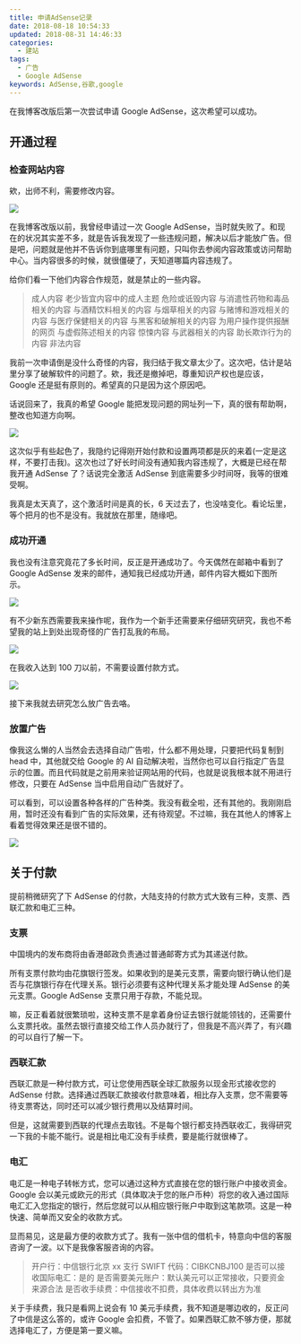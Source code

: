 ```yaml
---
title: 申请AdSense记录
date: 2018-08-18 10:54:33
updated: 2018-08-31 14:46:33
categories:
  - 建站
tags:
  - 广告
  - Google AdSense
keywords: AdSense,谷歌,google
---
```


在我博客改版后第一次尝试申请 Google AdSense，这次希望可以成功。

<!--more-->

## 开通过程

### 检查网站内容

欸，出师不利，需要修改内容。

![](https://img.iszy.xyz/20190318211328.png)

在我博客改版以前，我曾经申请过一次 Google AdSense，当时就失败了。和现在的状况其实差不多，就是告诉我发现了一些违规问题，解决以后才能放广告。但是吧，问题就是他并不告诉你到底哪里有问题，只叫你去参阅内容政策或访问帮助中心。当内容很多的时候，就很僵硬了，天知道哪篇内容违规了。

给你们看一下他们内容合作规范，就是禁止的一些内容。

> 成人内容
> 老少皆宜内容中的成人主题
> 危险或诋毁内容
> 与消遣性药物和毒品相关的内容
> 与酒精饮料相关的内容
> 与烟草相关的内容
> 与赌博和游戏相关的内容
> 与医疗保健相关的内容
> 与黑客和破解相关的内容
> 为用户操作提供报酬的网页
> 与虚假陈述相关的内容
> 惊悚内容
> 与武器相关的内容
> 助长欺诈行为的内容
> 非法内容

我前一次申请倒是没什么奇怪的内容，我归结于我文章太少了。这次吧，估计是站里分享了破解软件的问题了。欸，我还是撤掉吧，尊重知识产权也是应该，Google 还是挺有原则的。希望真的只是因为这个原因吧。

话说回来了，我真的希望 Google 能把发现问题的网址列一下，真的很有帮助啊，整改也知道方向啊。

![](https://img.iszy.xyz/20190318211339.png)

这次似乎有些起色了，我隐约记得刚开始付款和设置两项都是灰的来着(一定是这样，不要打击我)。这次也过了好长时间没有通知我内容违规了，大概是已经在帮我开通 AdSense 了？话说完全激活 AdSense 到底需要多少时间呀，我等的很难受啊。

我真是太天真了，这个激活时间是真的长，6 天过去了，也没啥变化。看论坛里，等个把月的也不是没有。我就放在那里，随缘吧。

### 成功开通

我也没有注意究竟花了多长时间，反正是开通成功了。今天偶然在邮箱中看到了 Google AdSense 发来的邮件，通知我已经成功开通，邮件内容大概如下图所示。

![](https://img.iszy.xyz/20190318211409.png)

有不少新东西需要我来操作呢，我作为一个新手还需要来仔细研究研究，我也不希望我的站上到处出现奇怪的广告打乱我的布局。

![](https://img.iszy.xyz/20190318211428.png)

在我收入达到 100 刀以前，不需要设置付款方式。

![](https://img.iszy.xyz/20190318211444.png)

接下来我就去研究怎么放广告去咯。

### 放置广告

像我这么懒的人当然会去选择自动广告啦，什么都不用处理，只要把代码复制到 head 中，其他就交给 Google 的 AI 自动解决啦，当然你也可以自行指定广告显示的位置。而且代码就是之前用来验证网站用的代码，也就是说我根本就不用进行修改，只要在 AdSense 当中启用自动广告就好了。

可以看到，可以设置各种各样的广告种类。我没有截全啦，还有其他的。我刚刚启用，暂时还没有看到广告的实际效果，还有待观望。不过嘛，我在其他人的博客上看着觉得效果还是很不错的。

![](https://img.iszy.xyz/20190318211459.png)

## 关于付款

提前稍微研究了下 AdSense 的付款，大陆支持的付款方式大致有三种，支票、西联汇款和电汇三种。

### 支票

中国境内的发布商将由香港邮政负责通过普通邮寄方式为其递送付款。

所有支票付款均由花旗银行签发。如果收到的是美元支票，需要向银行确认他们是否与花旗银行存在代理关系。银行必须要有这种代理关系才能处理 AdSense 的美元支票。Google AdSense 支票只用于存款，不能兑现。

嘛，反正看着就很繁琐啦，这种支票不是拿着身份证去银行就能领钱的，还需要什么支票托收。虽然去银行直接交给工作人员办就行了，但我是不高兴弄了，有兴趣的可以自行了解一下。

### 西联汇款

西联汇款是一种付款方式，可让您使用西联全球汇款服务以现金形式接收您的 AdSense 付款。选择通过西联汇款接收付款意味着，相比存入支票，您不需要等待支票寄达，同时还可以减少银行费用以及结算时间。

但是，这就需要到西联的代理点去取钱。不是每个银行都支持西联收汇，我得研究一下我的卡能不能行。说是相比电汇没有手续费，要是能行就很棒了。

### 电汇

电汇是一种电子转帐方式，您可以通过这种方式直接在您的银行账户中接收资金。Google 会以美元或欧元的形式（具体取决于您的账户币种）将您的收入通过国际电汇汇入您指定的银行，然后您就可以从相应银行账户中取到这笔款项。这是一种快速、简单而又安全的收款方式。

显而易见，这是最方便的收款方式了。我有一张中信的借机卡，特意向中信的客服咨询了一波。以下是我像客服咨询的内容。

> 开户行：中信银行北京 xx 支行
> SWIFT 代码：CIBKCNBJ100
> 是否可以接收国际电汇：是的
> 是否需要美元账户：默认美元可以正常接收，只要资金来源合法
> 是否收手续费：中信接收不扣费，具体收费以转出方为准

关于手续费，我只是看网上说会有 10 美元手续费，我不知道是哪边收的，反正问了中信是这么答的，或许 Google 会扣费，不管了。如果西联汇款不够方便，那就选择电汇了，方便是第一要义嘛。
